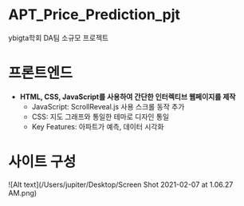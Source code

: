 # APT_Price_Prediction_pjt
ybigta학회 DA팀 소규모 프로젝트

# 프론트엔드
* **HTML, CSS, JavaScript를 사용하여 간단한 인터렉티브 웹페이지를 제작**
  - JavaScript: ScrollReveal.js 사용 스크롤 동작 추가
  - CSS: 지도 그래프와 통일한 테마로 디자인 통일
  - Key Features: 아파트가 예측, 데이터 시각화

# 사이트 구성


![Alt text](/Users/jupiter/Desktop/Screen Shot 2021-02-07 at 1.06.27 AM.png)
